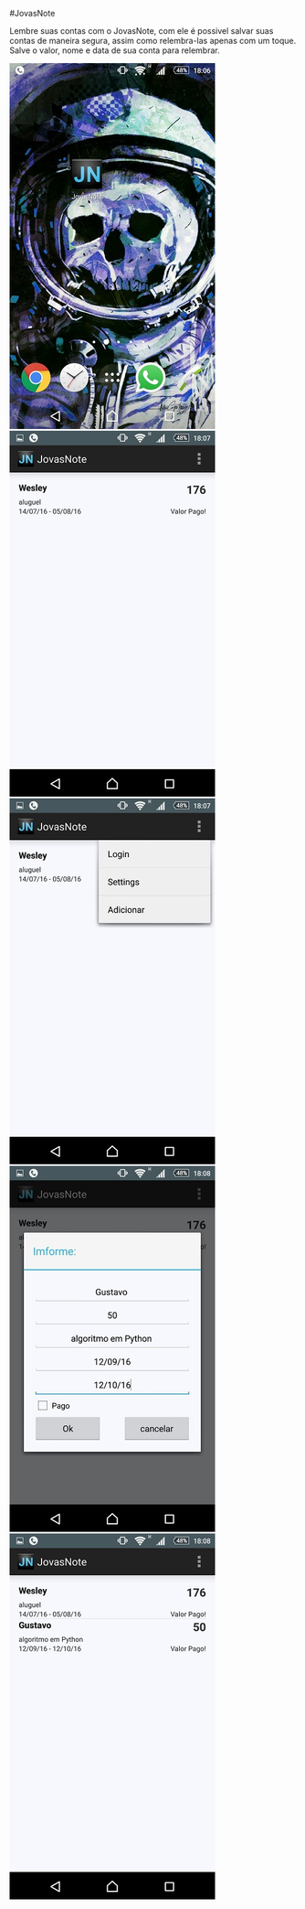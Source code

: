 #JovasNote

Lembre suas contas com o JovasNote, com ele é possivel salvar suas contas de maneira segura, assim como relembra-las apenas com um toque. Salve o valor, nome e data de sua conta para relembrar.

![Alt Text](https://github.com/gjcassiano/JovasNote/blob/master/img1.jpg)
<br>
![Alt Text](https://github.com/gjcassiano/JovasNote/blob/master/img2.jpg)
<br>
![Alt Text](https://github.com/gjcassiano/JovasNote/blob/master/img3.jpg)
<br>
![Alt Text](https://github.com/gjcassiano/JovasNote/blob/master/img4.jpg)
<br>
![Alt Text](https://github.com/gjcassiano/JovasNote/blob/master/img5.jpg)
